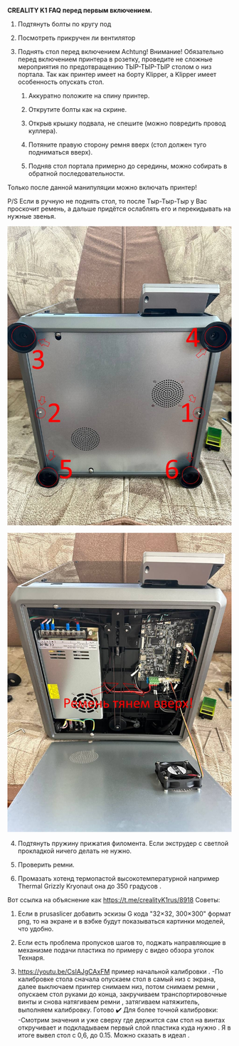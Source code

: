 **CREALITY K1 FAQ перед первым включением.**

1. Подтянуть болты по кругу под 

2. Посмотреть прикручен ли вентилятор 

3. Поднять стол перед включением 
 Achtung! Внимание! 
Обязательно перед включением принтера в розетку, проведите не сложные мероприятия по предотвращению ТЫР-ТЫР-ТЫР столом о низ портала. Так как принтер имеет на борту Klipper, а Klipper имеет особенность опускать стол.

    1) Аккуратно положите на спину принтер.
   
    2) Открутите болты как на скрине.
    
    3) Открыв крышку подвала, не спешите (можно повредить провод куллера).
    
    4) Потяните правую сторону ремня вверх (стол должен туго подниматься вверх).
    
    5) Подняв стол портала примерно до середины, можно собирать в обратной последовательности.
    
Только после данной манипуляции можно включать принтер! 
 
P/S Если в ручную не поднять стол, то после Тыр-Тыр-Тыр у Вас проскочит ремень, а дальше придётся ослаблять его и перекидывать на нужные звенья.

![](bottom1.jpg)

![](bottom2.jpg)


4. Подтянуть пружину прижатия филомента. Если экструдер с светлой прокладкой ничего делать не нужно.

5. Проверить ремни.

6. Промазать хотенд термопастой высокотемпературной например Thermal Grizzly Kryonaut она до 350 градусов .

Вот ссылка на объяснение как 
https://t.me/crealityK1rus/8918
Советы: 

1. Если в prusaslicer добавить эскизы G кода
"32×32, 300×300" формат png, то на экране и в вэбке будут показываться картинки моделей, что удобно.
2. Если есть проблема пропусков шагов то, поджать направляющие в механизме подачи пластика по примеру с видео обзора уголок Технаря.

3. https://youtu.be/CsIAJgCAxFM пример начальной калибровки .
-По калибровке стола сначала опускаем стол в самый низ с экрана, далее выключаем принтер снимаем низ, потом снимаем ремни , опускаем стол руками до конца, закручиваем транспортировочные винты и снова натягиваем ремни , затягиваем натяжитель, выполняем калибровку. 
Готово ✔️ 
Для более точной калибровки:
-Смотрим значения и уже сверху где держится сам стол на винтах откручивает и подкладываем первый слой пластика куда нужно . Я в итоге вывел стол с 0,6, до 0.15. Можно сказать в идеал .



